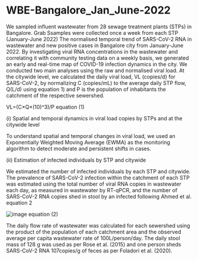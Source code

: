 # WBE-Bangalore_Jan_June-2022

We sampled influent wastewater from 28 sewage treatment plants (STPs) in Bangalore. Grab Ssamples were collected once a week from each STP (January-June 2022) The normalised temporal trend of SARS-CoV-2 RNA in wastewater and new positive cases in Bangalore city from January-June 2022. By investigating viral RNA concentrations in the wastewater and correlating it with community testing data on a weekly basis, we generated an early and real-time map of COVID-19 infection dynamics in the city. We conducted two main analyses using the raw and normalised viral load. At the citywide level, we calculated the daily viral load, VL (copies/d) for SARS-CoV-2, by normalizing C (copies/mL) to the average daily STP flow, Q(L/d) using equation 1) and P is the population of inhabitants the catchment of the respective sewershed.

VL=(C×Q×(10)^3)/P                          equation (1)

(i) 	Spatial and temporal dynamics in viral load copies by STPs and at the citywide level

To understand spatial and temporal changes in viral load, we used an Exponentially Weighted Moving Average (EWMA) as the monitoring algorithm to detect moderate and persistent shifts in cases. 

(ii) Estimation of infected individuals by STP and citywide

We estimated the number of infected individuals by each STP and citywide. The prevalence of SARS-CoV-2 infection within the catchment of each STP was estimated using the total number of viral RNA copies in wastewater each day, as measured in wastewater by RT-qPCR, and the number of SARS-CoV-2 RNA copies shed in stool by an infected following Ahmed et al. equation 2

![image](https://user-images.githubusercontent.com/117061166/198938822-479a0ce5-97bb-4320-afb7-ffe79faaf929.png)    equation (2)

The daily flow rate of wastewater was calculated for each sewershed using the product of the population of each catchment area and the observed average per capita wastewater rate of 100L/person/day. The daily stool mass of 128 g was used as per Rose et al. (2015) and one person sheds SARS-CoV-2 RNA 107copies/g of feces as per Foladori et al. (2020). 


